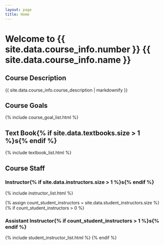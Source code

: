 ```yaml
---
layout: page
title: Home
---
```


# Welcome to {{ site.data.course_info.number }} {{ site.data.course_info.name }}

## Course Description
{{ site.data.course_info.course_description | markdownify }}


## Course Goals
{% include course_goal_list.html %}


## Text Book{% if site.data.textbooks.size > 1 %}s{% endif %}
{% include textbook_list.html %}


## Course Staff

### Instructor{% if site.data.instructors.size > 1 %}s{% endif %}
{% include instructor_list.html %}

{% assign count_student_instructors = site.data.student_instructors.size %}
{% if count_student_instructors > 0 %}

### Assistant Instructor{% if count_student_instructors > 1 %}s{% endif %}
{% include student_instructor_list.html %}
{% endif %}
